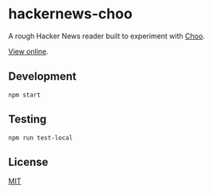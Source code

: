 # hackernews-choo

A rough Hacker News reader built to experiment with [Choo](https://github.com/yoshuawuyts/choo).

[View online](https://hackernews-choo.surge.sh).

## Development

`npm start`

## Testing

`npm run test-local`

## License
[MIT](https://tldrlegal.com/license/mit-license)
